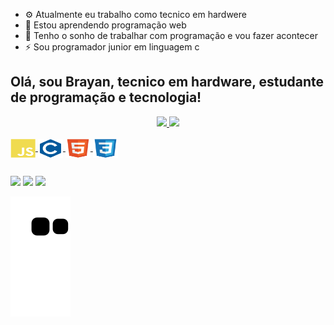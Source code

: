 - ⚙ Atualmente eu trabalho como tecnico em hardwere
- 🌱 Estou aprendendo programação web
- 💬 Tenho o sonho de trabalhar com programação e vou fazer acontecer
- ⚡ Sou programador junior em linguagem c

## Olá, sou Brayan, tecnico em hardware, estudante de programação e tecnologia!

<div align="center">
  <a href="https://github.com/brayan15511">
  <img height="180em" src="https://github-readme-stats.vercel.app/api?username=brayan15511&show_icons=true&theme=dracula&include_all_commits=true&count_private=true"/>
 <img height="180em" src="https://github-readme-stats.vercel.app/api/top-langs/?username=brayan15511&layout=compact&langs_count=7&theme=dracula"/>
</div>
  
  
<div style="display: inline_block"><br>
  <img align="center" alt="Brayan-Js" height="30" width="40" src="https://raw.githubusercontent.com/devicons/devicon/master/icons/javascript/javascript-plain.svg">
  <img align="center" alt="Brayan-C" height="30" width="40" src="https://raw.githubusercontent.com/devicons/devicon/1119b9f84c0290e0f0b38982099a2bd027a48bf1/icons/c/c-plain.svg">
  <img align="center" alt="Brayan-HTML" height="30" width="40" src="https://raw.githubusercontent.com/devicons/devicon/master/icons/html5/html5-original.svg">
  <img align="center" alt="Brayan-CSS" height="30" width="40" src="https://raw.githubusercontent.com/devicons/devicon/master/icons/css3/css3-original.svg">
  
</div>
  
  
  ##
 
<div> 
  <a href="https://www.github.com/brayan15511" target="_blank"><img src="https://img.shields.io/badge/GitHub-100000?style=for-the-badge&logo=github&logoColor=white" target="_blank"></a>
  <a href="https://instagram.com/bray_an___" target="_blank" ><img src="https://img.shields.io/badge/-Instagram-%23E4405F?style=for-the-badge&logo=instagram&logoColor=white" target="_blank"></a>
  <a href = "brayan15511@gmail.com"><img src="https://img.shields.io/badge/-Gmail-%23333?style=for-the-badge&logo=gmail&logoColor=white" target="_blank"></a>
 
  ![Snake animation](https://github.com/rafaballerini/rafaballerini/blob/output/github-contribution-grid-snake.svg)
 
</div>

